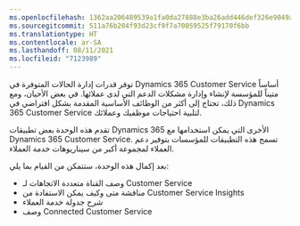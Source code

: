 ```yaml
---
ms.openlocfilehash: 1362aa206489539a1fa0da27888e3ba26add446def326e9049a1ff4ff27210c9
ms.sourcegitcommit: 511a76b204f93d23cf9f7a70059525f79170f6bb
ms.translationtype: HT
ms.contentlocale: ar-SA
ms.lasthandoff: 08/11/2021
ms.locfileid: "7123989"
---
```

توفر قدرات إدارة الحالات المتوفرة في Dynamics 365 Customer Service أساساً متيناً للمؤسسة لإنشاء وإدارة مشكلات الدعم التي لدى عملائها. في بعض الأحيان، ومع ذلك، تحتاج إلى أكثر من الوظائف الأساسية المقدمة بشكل افتراضي في Dynamics 365 Customer Service لتلبية احتياجات موظفيك وعملائك.

تقدم هذه الوحدة بعض تطبيقات Dynamics 365 الأخرى التي يمكن استخدامها مع Dynamics 365 Customer Service. تسمح هذه التطبيقات للمؤسسات بتوفير دعم العملاء لمجموعة أكبر من سيناريوهات خدمة العملاء.

بعد إكمال هذه الوحدة، ستتمكن من القيام بما يلي:

 -  وصف القناة متعددة الاتجاهات لـ Customer Service
 -  مناقشة متى وكيف يمكن الاستفادة من Customer Service Insights
 -  شرح جدولة خدمة العملاء
 -  وصف Connected Customer Service
